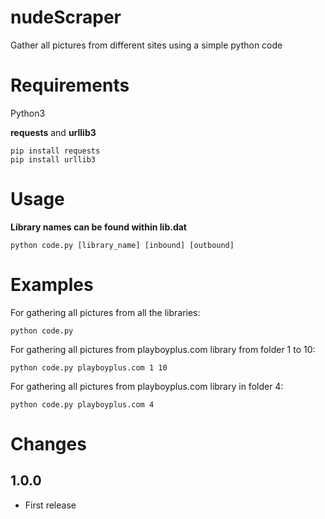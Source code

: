 # nudeScraper
Gather all pictures from different sites using a simple python code

# Requirements
Python3

**requests** and **urllib3**
```shell
pip install requests
pip install urllib3
```

# Usage

**Library names can be found within lib.dat**

```shell
python code.py [library_name] [inbound] [outbound]
```

# Examples

For gathering all pictures from all the libraries:
```shell
python code.py
```
For gathering all pictures from playboyplus.com library from folder 1 to 10:
```shell
python code.py playboyplus.com 1 10
```

For gathering all pictures from playboyplus.com library in folder 4:
```shell
python code.py playboyplus.com 4
```

# Changes

## 1.0.0
- First release
